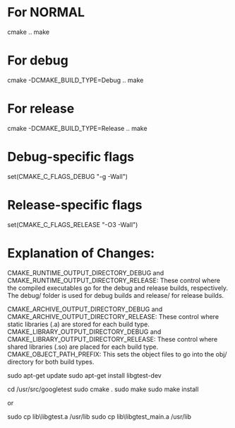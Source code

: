 For NORMAL
=========================================
cmake ..
make


For debug
=========================================
cmake -DCMAKE_BUILD_TYPE=Debug ..
make


For release
=========================================
cmake -DCMAKE_BUILD_TYPE=Release ..
make


# Debug-specific flags
set(CMAKE_C_FLAGS_DEBUG "-g -Wall")

# Release-specific flags
set(CMAKE_C_FLAGS_RELEASE "-O3 -Wall")


Explanation of Changes:
=========================================
CMAKE_RUNTIME_OUTPUT_DIRECTORY_DEBUG and CMAKE_RUNTIME_OUTPUT_DIRECTORY_RELEASE: 
These control where the compiled executables go for the debug and release builds, respectively. 
The debug/ folder is used for debug builds and release/ for release builds.

CMAKE_ARCHIVE_OUTPUT_DIRECTORY_DEBUG and CMAKE_ARCHIVE_OUTPUT_DIRECTORY_RELEASE: 
These control where static libraries (.a) are stored for each build type.
CMAKE_LIBRARY_OUTPUT_DIRECTORY_DEBUG and CMAKE_LIBRARY_OUTPUT_DIRECTORY_RELEASE: 
These control where shared libraries (.so) are placed for each build type.
CMAKE_OBJECT_PATH_PREFIX: 
This sets the object files to go into the obj/ directory for both build types.


sudo apt-get update
sudo apt-get install libgtest-dev

cd /usr/src/googletest
sudo cmake .
sudo make
sudo make install

or

sudo cp lib\libgtest.a /usr/lib
sudo cp lib\libgtest_main.a /usr/lib
